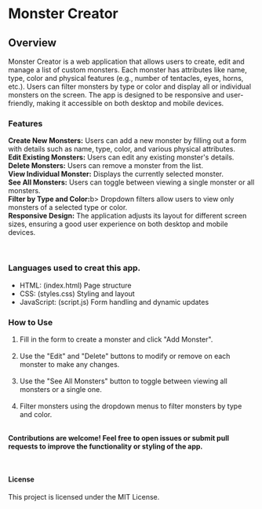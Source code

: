<h1>Monster Creator</h1>
<h2>Overview</h2
<p>Monster Creator is a web application that allows users to create, edit and manage a list of custom monsters. Each monster has attributes like name, type, color 
and physical features (e.g., number of tentacles, eyes, horns, etc.). Users can filter monsters by type or color and display all or individual monsters on the screen. 
The app is designed to be responsive and user-friendly, making it accessible on both desktop and mobile devices.</p>

<h3>Features</h3>
<p><b>Create New Monsters:</b> Users can add a new monster by filling out a form with details such as name, type, color, and various physical attributes.<br>
<b>Edit Existing Monsters:</b> Users can edit any existing monster's details.<br>
<b>Delete Monsters:</b> Users can remove a monster from the list.<br>
<b>View Individual Monster:</b> Displays the currently selected monster.<br>
<b>See All Monsters:</b> Users can toggle between viewing a single monster or all monsters.<br>
<b>Filter by Type and Color:</b>b> Dropdown filters allow users to view only monsters of a selected type or color.<br>
<b>Responsive Design:</b> The application adjusts its layout for different screen sizes, ensuring a good user experience on both desktop and mobile devices.</p><br>

<h3>Languages used to creat this app.</h3>
<ul>
  <li>HTML: (index.html) Page structure</li>
  <li>CSS: (styles.css) Styling and layout</li>
  <li>JavaScript: (script.js) Form handling and dynamic updates</li>
</ul>

<h3>How to Use</h3>
<ol>
  <li>Fill in the form to create a monster and click "Add Monster".</li><br>
  <li>Use the "Edit" and "Delete" buttons to modify or remove on each monster to make any changes.</li><br>
  <li>Use the "See All Monsters" button to toggle between viewing all monsters or a single one.</li><br>
  <li>Filter monsters using the dropdown menus to filter monsters by type and color.</li><br>
</ol>
<p><b>Contributions are welcome! Feel free to open issues or submit pull requests to improve the functionality or styling of the app.</b></p><br>

<h4>License</h4>
<p>This project is licensed under the MIT License.</p>
